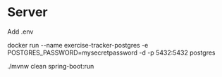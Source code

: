 # Server

Add .env

docker run --name exercise-tracker-postgres -e POSTGRES_PASSWORD=mysecretpassword -d -p 5432:5432 postgres 

./mvnw clean spring-boot:run